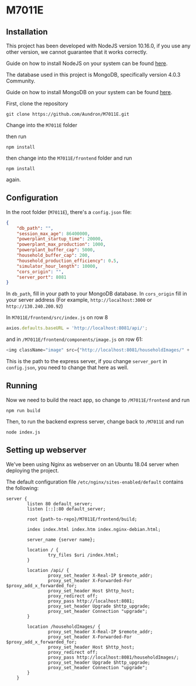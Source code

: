 # M7011E

## Installation

This project has been developed with NodeJS version 10.16.0, if you use any other version, we cannot guarantee that it works correctly.

Guide on how to install NodeJS on your system can be found [here](https://nodejs.org/en/download/package-manager/).

The database used in this project is MongoDB, specifically version 4.0.3 Community.

Guide on how to install MongoDB on your system can be found [here](https://docs.mongodb.com/manual/installation/).

First, clone the repository

```
git clone https://github.com/Aundron/M7011E.git
```

Change into the `M7011E` folder

then run

```
npm install
```

then change into the `M7011E/frontend` folder and run

```
npm install
```
again.

## Configuration

In the root folder (`M7011E`), there's a `config.json` file:

```json
{
    "db_path": "",
    "session_max_age": 86400000,
    "powerplant_startup_time": 20000,
    "powerplant_max_production": 1000,
    "powerplant_buffer_cap": 5000,
    "household_buffer_cap": 200,
    "household_production_efficiency": 0.5,
    "simulator_hour_length": 10000,
    "cors_origin": "",
    "server_port": 8081
}
```

In `db_path`, fill in your path to your MongoDB database.
In `cors_origin` fill in your server address (For example, `http://localhost:3000` or `http://130.240.200.92`)

In `M7011E/frontend/src/index.js` on row 8

```javascript
axios.defaults.baseURL = 'http://localhost:8081/api/';
```

and in `/M7011E/frontend/components/image.js` on row 61:

```javascript
<img className="image" src={"http://localhost:8081/householdImages/" + this.props.source} alt={this.props.alt} />
```

This is the path to the express server, if you change `server_port` in `config.json`, you need to change that here as well.

## Running

Now we need to build the react app, so change to `/M7011E/frontend` and run

```
npm run build
```

Then, to run the backend express server, change back to `/M7011E` and run

```
node index.js
```

## Setting up webserver

We've been using Nginx as webserver on an Ubuntu 18.04 server when deploying the project.

The default configuration file `/etc/nginx/sites-enabled/default` contains the following:

```
server {
        listen 80 default_server;
        listen [::]:80 default_server;
        
        root {path-to-repo}/M7011E/frontend/build;
        
        index index.html index.htm index.nginx-debian.html;

        server_name {server name};

        location / {
                try_files $uri /index.html;
        }
        
        location /api/ {
                proxy_set_header X-Real-IP $remote_addr;
                proxy_set_header X-Forwarded-For $proxy_add_x_forwarded_for;
                proxy_set_header Host $http_host;
                proxy_redirect off;
                proxy_pass http://localhost:8081;
                proxy_set_header Upgrade $http_upgrade;
                proxy_set_header Connection "upgrade";
        }
        
        location /householdImages/ {
                proxy_set_header X-Real-IP $remote_addr;
                proxy_set_header X-Forwarded-For $proxy_add_x_forwarded_for;
                proxy_set_header Host $http_host;
                proxy_redirect off;
                proxy_pass http://localhost:8081/householdImages/;
                proxy_set_header Upgrade $http_upgrade;
                proxy_set_header Connection "upgrade";
        }
    }
```
